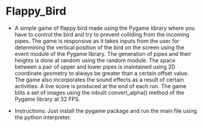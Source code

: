 # Flappy_Bird
- A simple game of flappy bird made using the Pygame library where you have to control the bird and try to prevent colliding from the incoming pipes. The game is responsive as it takes inputs from the user for determining the vertical position of the bird on the screen using the event module of the Pygame library. The generation of pipes and their heights is done at random using the random module. The space between a pair of upper and lower pipes is maintained using 2D coordinate geometry to always be greater than a certain offset value. The game also incorporates the sound effects as a result of certain activities. A live score is produced at the end of each run. The game blits a set of images using the inbuilt convert_alpha() method of the Pygame library at 32 FPS.

- Instructions:
  Just install the pygame package and run the main file using the python interpreter.

